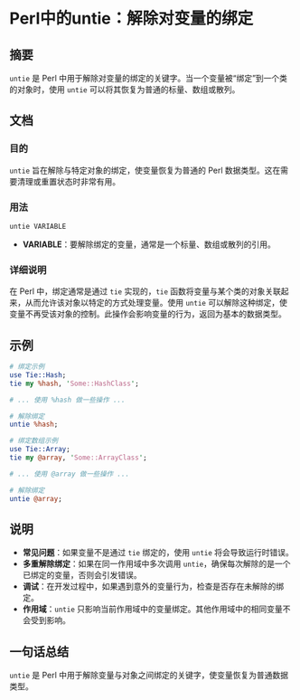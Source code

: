 <!--
Meta Description: # Perl中的untie：解除对变量的绑定 ## 摘要 `untie` 是 Perl 中用于解除对变量的绑定的关键字。当一个变量被“绑定”到一个类的对象时，使用 `untie` 可以将其恢复为普通的标量、数组或散列。 ## 文档 ### 目的 `untie` 旨在解除与特定对象的绑定，使变量恢复为...
Meta Keywords: untie, tie, perl, hash, array
-->

# Perl中的untie：解除对变量的绑定

## 摘要
`untie` 是 Perl 中用于解除对变量的绑定的关键字。当一个变量被“绑定”到一个类的对象时，使用 `untie` 可以将其恢复为普通的标量、数组或散列。

## 文档
### 目的
`untie` 旨在解除与特定对象的绑定，使变量恢复为普通的 Perl 数据类型。这在需要清理或重置状态时非常有用。

### 用法
`untie VARIABLE`

- **VARIABLE**：要解除绑定的变量，通常是一个标量、数组或散列的引用。

### 详细说明
在 Perl 中，绑定通常是通过 `tie` 实现的，`tie` 函数将变量与某个类的对象关联起来，从而允许该对象以特定的方式处理变量。使用 `untie` 可以解除这种绑定，使变量不再受该对象的控制。此操作会影响变量的行为，返回为基本的数据类型。

## 示例
```perl
# 绑定示例
use Tie::Hash;
tie my %hash, 'Some::HashClass';

# ... 使用 %hash 做一些操作 ...

# 解除绑定
untie %hash;
```

```perl
# 绑定数组示例
use Tie::Array;
tie my @array, 'Some::ArrayClass';

# ... 使用 @array 做一些操作 ...

# 解除绑定
untie @array;
```

## 说明
- **常见问题**：如果变量不是通过 `tie` 绑定的，使用 `untie` 将会导致运行时错误。
- **多重解除绑定**：如果在同一作用域中多次调用 `untie`，确保每次解除的是一个已绑定的变量，否则会引发错误。
- **调试**：在开发过程中，如果遇到意外的变量行为，检查是否存在未解除的绑定。
- **作用域**：`untie` 只影响当前作用域中的变量绑定。其他作用域中的相同变量不会受到影响。

## 一句话总结
`untie` 是 Perl 中用于解除变量与对象之间绑定的关键字，使变量恢复为普通数据类型。
